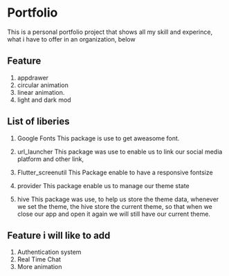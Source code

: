 # Portfolio

This is a personal portfolio project that shows all my skill and experince, <br>
what i have to offer in an organization, below 

## Feature
1. appdrawer
2. circular animation
3. linear animation.
3. light and dark mod

## List of liberies
1. Google Fonts
    This package is use to get aweasome font.

2. url_launcher
    This package was use to enable us to link our social media platform and other link,

3. Flutter_screenutil
    This Package enable to have a responsive fontsize

4. provider 
    This package enable us to manage our theme state

5. hive
    This package was use, to help us store the theme data, whenever we set the theme, the hive store the current theme, so that when we close our app and open it again we will still have our current theme.

## Feature i will like to add
1. Authentication system
2. Real Time Chat
3. More animation





